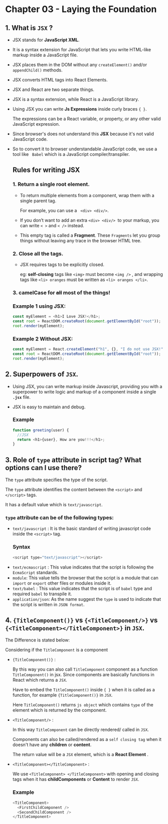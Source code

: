# Chapter 03 - Laying the Foundation

## 1. What is `JSX` ?

- JSX stands for **JavaScript XML**.
- It is a syntax extension for JavaScript that lets you write HTML-like markup inside a JavaScript file.
- JSX places them in the DOM without any `createElement()` and/or `appendChild()` methods.
- JSX converts HTML tags into React Elements.
- JSX and React are two separate things.
- JSX is a syntax extension, while React is a JavaScript library.
- Using JSX you can write **Js Expressions** inside curly braces `{ }`.

  The expressions can be a React variable, or property, or any other valid JavaScript expression.

- Since browser's does not understand this **JSX** because it's not valid JavaScript code.
- So to convert it to browser understandable JavaScript code, we use a tool like ` Babel` which is a JavaScript compiler/transpiler.

  ## Rules for writing **JSX**

  ### 1. Return a single root element.

  - To return multiple elements from a component, wrap them with a single parent tag.

    For example, you can use a ` <div> <div/>`.

  - If you don’t want to add an extra `<div> <div/> `to your markup, you can write `< >` and `< />` instead.
  - This empty tag is called a **Fragment**. These `Fragments` let you group things without leaving any trace in the browser HTML tree.

  ### 2. Close all the tags.

  - JSX requires tags to be explicitly closed.

    eg: **self-closing** tags like `<img>` must become `<img />` , and wrapping tags like `<li> oranges` must be written as `<li> oranges </li>`.

  ### 3. camelCase for ~~all~~ most of the things!

  ### Example 1 using JSX:

  ```javascript
  const myElement = <h1>I Love JSX!</h1>;
  const root = ReactDOM.createRoot(document.getElementById("root"));
  root.render(myElement);
  ```

  ### Example 2 Without JSX:

  ```javascript
  const myElement = React.createElement("h1", {}, "I do not use JSX!");
  const root = ReactDOM.createRoot(document.getElementById("root"));
  root.render(myElement);
  ```

## 2. Superpowers of `JSX`.

- Using JSX, you can write markup inside Javascript, providing you with a superpower to write logic and markup of a component inside a single **`.jsx`** file.
- JSX is easy to maintain and debug.

  ### Example

  ```javascript
  function greeting(user) {
  	//JSX
  	return <h1>{user}, How are you!!!</h1>;
  }
  ```

## 3. Role of `type` attribute in script tag? What options can I use there?

The `type` attribute specifies the type of the script.

The `type` attribute identifies the content between the `<script>` and `</script>` tags.

It has a default value which is `text/javascript`.

### `type` attribute can be of the following types:

- `text/javascript` : It is the basic standard of writing javascript code inside the `<script>` tag.
  ### Syntax
  ```js
  <script type="text/javascript"></script>
  ```
- `text/ecmascript` : This value indicates that the script is following the `EcmaScript` standards.
- `module`: This value tells the browser that the script is a module that can `import` or `export` other files or modules inside it.
- `text/babel` : This value indicates that the script is of `babel` type and required `babel` to transpile it.
- `application/json`: As the name suggest the `type` is used to indicate that the script is written in `JSON format`.

## 4. `{TitleComponent()}` vs `{<TitleComponent/>}` vs `{<TitleComponent></TitleComponent>}` in `JSX`.

The Difference is stated below:

Considering if the `TitleComponent` is a component

- `{TitleComponent()}` :

  By this way you can also call `TitleComponent` component as a function `TitleComponent()` in jsx. Since components are basically functions in React which returns a `JSX`.

  Have to embed the `TitleComponent()` inside `{ }` when it is called as a function, for example
  `{TitleComponent()}` in `JSX`.

  Here `TitleComponent()` returns `js object` which contains `type` of the element which is returned by the component.

- `<TitleComponent/>` :

  In this way `TitleComponent` can be directly rendered/ called in `JSX`.

  Components can also be called/rendered as a `self closing tag` when it doesn't have any **children** or **content**.

  The return value will be a `JSX` element, which is a **React Element** .

- `<TitleComponent></TitleComponent>` :

  We use `<TitleComponent> </TitleComponent>` with opening and closing tags when it has **childComponents** or **Content** to render `JSX`.

  ### Example

  ```js
  <TitleComponent>
  	<FirstChildComponent />
  	<SecondChildComponent />
  </TitleComponent>
  ```
